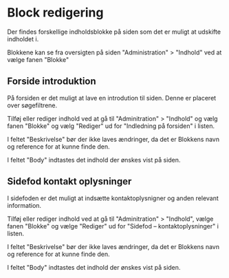 # Block redigering

Der findes forskellige indholdsblokke på siden som det er muligt at udskifte indholdet i.

Blokkene kan se fra oversigten på siden "Administration" > "Indhold" ved at vælge fanen "Blokke"

## Forside introduktion

På forsiden er det muligt at lave en introdution til siden. Denne er placeret over søgefiltrene.

Tilføj eller rediger indhold ved at gå til "Adminitration" > "Indhold" og vælg fanen "Blokke" og vælg "Rediger"
ud for "Indledning på forsiden" i listen.

I feltet "Beskrivelse" bør der ikke laves ændringer, da det er Blokkens navn og reference for at kunne finde den.

I feltet "Body" indtastes det indhold der ønskes vist på siden.

## Sidefod kontakt oplysninger

I sidefoden er det muligt at indsætte kontaktoplysnigner og anden relevant information.

Tilføj eller rediger indhold ved at gå til "Adminitration" > "Indhold", vælge fanen "Blokke" og vælge "Rediger"
ud for "Sidefod – kontaktoplysninger" i listen.

I feltet "Beskrivelse" bør der ikke laves ændringer, da det er Blokkens navn og reference for at kunne finde den.

I feltet "Body" indtastes det indhold der ønskes vist på siden.
